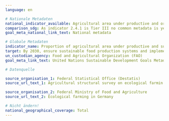 ```yaml
---
language: en

# Nationale Metadaten
national_indicator_available: Agricultural area under productive and organic agriculture practices <br> Ecological farming area in total agricultural area
comparison_sdg: As indicator 2.4.1 is Tier III no common metadata is yet available.
goal_meta_national_link_text: National metadata

# Globale Metadaten
indicator_name: Proportion of agricultural area under productive and sustainable agriculture
target: By 2030, ensure sustainable food production systems and implement resilient agricultural practices that increase productivity and production, that help maintain ecosystems, that strengthen capacity for adaptation to climate change, extreme weather, drought, flooding and other disasters and that progressively improve land and soil quality
un_custodian_agency: Food and Agricultural Organization (FAO)
goal_meta_link_text: United Nations Sustainable Development Goals Metadata

# Datenquelle

source_organisation_1: Federal Statistical Office (Destatis)
source_url_text_1: Agricultural structural survey on ecological farmin

source_organisation_2: Federal Ministry of Food and Agriculture
source_url_text_2: Ecological farming in Germany

# Nicht ändern!
national_geographical_coverage: Total
---
```


